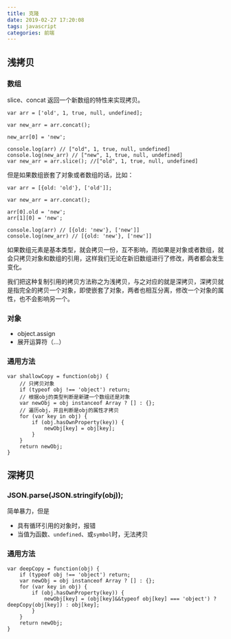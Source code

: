 ```yaml
---
title: 克隆
date: 2019-02-27 17:20:08
tags: javascript
categories: 前端
---
```

## 浅拷贝

### 数组

slice、concat 返回一个新数组的特性来实现拷贝。

```
var arr = ['old', 1, true, null, undefined];

var new_arr = arr.concat();

new_arr[0] = 'new';

console.log(arr) // ["old", 1, true, null, undefined]
console.log(new_arr) // ["new", 1, true, null, undefined]
var new_arr = arr.slice(); //["old", 1, true, null, undefined]
```
<!-- more -->
但是如果数组嵌套了对象或者数组的话，比如：

```
var arr = [{old: 'old'}, ['old']];

var new_arr = arr.concat();

arr[0].old = 'new';
arr[1][0] = 'new';

console.log(arr) // [{old: 'new'}, ['new']]
console.log(new_arr) // [{old: 'new'}, ['new']]
```

如果数组元素是基本类型，就会拷贝一份，互不影响，而如果是对象或者数组，就会只拷贝对象和数组的引用，这样我们无论在新旧数组进行了修改，两者都会发生变化。

我们把这种复制引用的拷贝方法称之为浅拷贝，与之对应的就是深拷贝，深拷贝就是指完全的拷贝一个对象，即使嵌套了对象，两者也相互分离，修改一个对象的属性，也不会影响另一个。

### 对象

- object.assign
- 展开运算符（...）

### 通用方法

```
var shallowCopy = function(obj) {
    // 只拷贝对象
    if (typeof obj !== 'object') return;
    // 根据obj的类型判断是新建一个数组还是对象
    var newObj = obj instanceof Array ? [] : {};
    // 遍历obj，并且判断是obj的属性才拷贝
    for (var key in obj) {
        if (obj.hasOwnProperty(key)) {
            newObj[key] = obj[key];
        }
    }
    return newObj;
}
```



## 深拷贝

### JSON.parse(JSON.stringify(obj));

简单暴力，但是

- 具有循环引用的对象时，报错
- 当值为函数、`undefined`、或`symbol`时，无法拷贝

### 通用方法

```
var deepCopy = function(obj) {
    if (typeof obj !== 'object') return;
    var newObj = obj instanceof Array ? [] : {};
    for (var key in obj) {
        if (obj.hasOwnProperty(key)) {
            newObj[key] = (obj[key]&&typeof obj[key] === 'object') ? deepCopy(obj[key]) : obj[key];
        }
    }
    return newObj;
}
```


